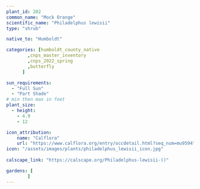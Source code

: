 ```yaml
---
plant_id: 202 
common_name: "Mock Orange"
scientific_name: "Philadelphus lewisii"
type: "shrub"

native_to: "Humboldt"

categories: [humboldt_county_native
        ,cnps_master_inventory
        ,cnps_2022_spring
        ,butterfly
      ]

sun_requirements:
  - "Full Sun"
  - "Part Shade"
# min then max in feet
plant_size:
  - height: 
    - 4.9 
    - 12

icon_attribution: 
    name: "Calflora"
    url: "https://www.calflora.org/entry/occdetail.html?seq_num=mu9594"
icon: "/assets/images/plants/philadelphus_lewisii_icon.jpg"
 
calscape_link: "https://calscape.org/Philadelphus-lewisii-()"

gardens: [
        ]
---
```

